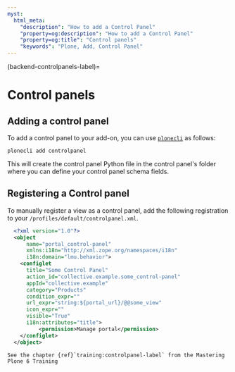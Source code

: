 ```yaml
---
myst:
  html_meta:
    "description": "How to add a Control Panel"
    "property=og:description": "How to add a Control Panel"
    "property=og:title": "Control panels"
    "keywords": "Plone, Add, Control Panel"
---
```


(backend-controlpanels-label)=

# Control panels

## Adding a control panel
To add a control panel to your add-on, you can use [`plonecli`](https://pypi.org/project/plonecli/) as follows:

```shell
plonecli add controlpanel
```

This will create the control panel Python file in the control panel's folder where you can define your control panel schema fields. 

## Registering a Control panel
To manually register a view as a control panel, add the following registration to your `/profiles/default/controlpanel.xml`.

```xml
  <?xml version="1.0"?>
  <object
      name="portal_control-panel"
      xmlns:i18n="http://xml.zope.org/namespaces/i18n"
      i18n:domain="lmu.behavior">
    <configlet
      title="Some Control Panel"
      action_id="collective.example.some_control-panel"
      appId="collective.example"
      category="Products"
      condition_expr=""
      url_expr="string:${portal_url}/@@some_view"
      icon_expr=""
      visible="True"
      i18n:attributes="title">
          <permission>Manage portal</permission>
    </configlet>
  </object>
```

```{seealso}
See the chapter {ref}`training:controlpanel-label` from the Mastering Plone 6 Training
```

